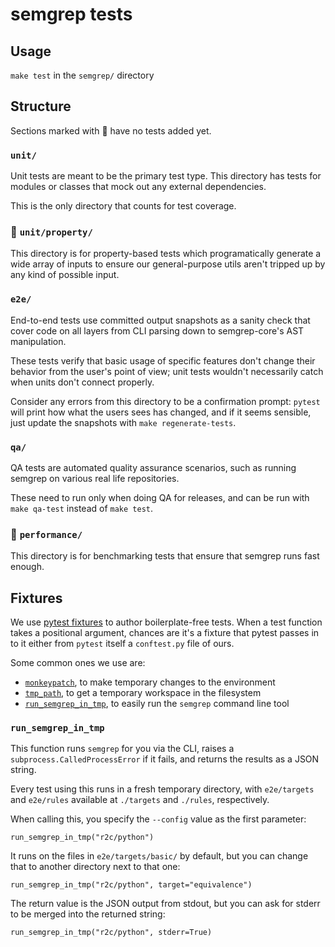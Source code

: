 # semgrep tests

## Usage

`make test` in the `semgrep/` directory

## Structure

Sections marked with :construction: have no tests added yet.

### `unit/`

Unit tests are meant to be the primary test type.
This directory has tests for modules or classes
that mock out any external dependencies.

This is the only directory that counts for test coverage.

### :construction: `unit/property/`

This directory is for property-based tests
which programatically generate a wide array of inputs to ensure
our general-purpose utils aren't tripped up by any kind of possible input.

### `e2e/`

End-to-end tests use committed output snapshots as a sanity check
that cover code on all layers from CLI parsing
down to semgrep-core's AST manipulation.

These tests verify that basic usage of specific features
don't change their behavior from the user's point of view;
unit tests wouldn't necessarily catch when units don't connect properly.

Consider any errors from this directory to be a confirmation prompt:
`pytest` will print how what the users sees has changed,
and if it seems sensible, just update the snapshots with `make regenerate-tests`.

### `qa/`

QA tests are automated quality assurance scenarios,
such as running semgrep on various real life repositories.

These need to run only when doing QA for releases,
and can be run with `make qa-test` instead of `make test`.

### :construction: `performance/`

This directory is for benchmarking tests
that ensure that semgrep runs fast enough.

## Fixtures

We use [pytest fixtures](https://docs.pytest.org/en/latest/fixture.html)
to author boilerplate-free tests.
When a test function takes a positional argument,
chances are it's a fixture that pytest passes in to it
either from `pytest` itself a `conftest.py` file of ours.

Some common ones we use are:

- [`monkeypatch`](https://docs.pytest.org/en/latest/monkeypatch.html),
  to make temporary changes to the environment
- [`tmp_path`](https://docs.pytest.org/en/latest/tmpdir.html),
  to get a temporary workspace in the filesystem
- [`run_semgrep_in_tmp`](#run_semgrep_in_tmp),
  to easily run the `semgrep` command line tool

### `run_semgrep_in_tmp`

This function runs `semgrep` for you via the CLI,
raises a `subprocess.CalledProcessError` if it fails,
and returns the results as a JSON string.

Every test using this runs in a fresh temporary directory,
with `e2e/targets` and `e2e/rules` available at `./targets` and `./rules`, respectively.

When calling this, you specify the `--config` value as the first parameter:

```run_semgrep_in_tmp("r2c/python")```

It runs on the files in `e2e/targets/basic/` by default,
but you can change that to another directory next to that one:

```run_semgrep_in_tmp("r2c/python", target="equivalence")```

The return value is the JSON output from stdout,
but you can ask for stderr to be merged into the returned string:

```run_semgrep_in_tmp("r2c/python", stderr=True)```
